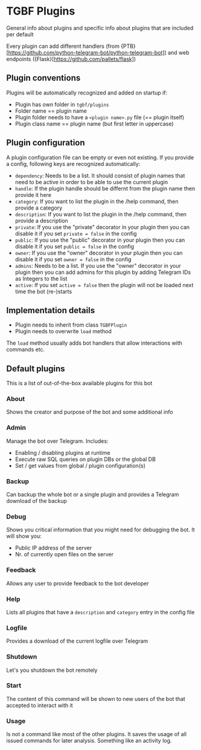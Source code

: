 # TGBF Plugins
General info about plugins and specific info about plugins that are included per default

Every plugin can add different handlers (from {PTB}[https://github.com/python-telegram-bot/python-telegram-bot]) and web endpoints ({Flask}[https://github.com/pallets/flask])

## Plugin conventions
Plugins will be automatically recognized and added on startup if:
- Plugin has own folder in `tgbf/plugins`
- Folder name == plugin name
- Plugin folder needs to have a `<plugin name>.py` file (== plugin itself)
- Plugin class name == plugin name (but first letter in uppercase)

## Plugin configuration
A plugin configuration file can be empty or even not existing. If you provide a config, following keys are recognized automatically:

- `dependency`: Needs to be a list. It should consist of plugin names that need to be active in order to be able to use the current plugin
- `handle`: If the plugin handle should be differnt from the plugin name then provide it here
- `category`: If you want to list the plugin in the /help command, then provide a category
- `description`: If you want to list the plugin in the /help command, then provide a description
- `private`: If you use the "private" decorator in your plugin then you can disable it if you set `private = false` in the config
- `public`: If you use the "public" decorator in your plugin then you can disable it if you set `public = false` in the config
- `owner`: If you use the "owner" decorator in your plugin then you can disable it if you set `owner = false` in the config
- `admins`: Needs to be a list. If you use the "owner" decorator in your plugin then you can add admins for this plugin by adding Telegram IDs as Integers to the list
- `active`: If you set `active = false` then the plugin will not be loaded next time the bot (re-)starts

## Implementation details
- Plugin needs to inherit from class `TGBFPlugin`
- Plugin needs to overwrite `load` method

The `load` method usually adds bot handlers that allow interactions with commands etc.

## Default plugins
This is a list of out-of-the-box available plugins for this bot

### About
Shows the creator and purpose of the bot and some additional info

### Admin
Manage the bot over Telegram. Includes:
- Enabling / disabling plugins at runtime
- Execute raw SQL queries on plugin DBs or the global DB
- Set / get values from global / plugin configuration(s)

### Backup
Can backup the whole bot or a single plugin and provides a Telegram download of the backup

### Debug
Shows you critical information that you might need for debugging the bot. It will show you:
- Public IP address of the server
- Nr. of currently open files on the server

### Feedback
Allows any user to provide feedback to the bot developer

### Help
Lists all plugins that have a `description` and `category` entry in the config file

### Logfile
Provides a download of the current logfile over Telegram

### Shutdown
Let's you shutdown the bot remotely

### Start
The content of this command will be shown to new users of the bot that accepted to interact with it

### Usage
Is not a command like most of the other plugins. It saves the usage of all issued commands for later analysis. Something like an activity log.